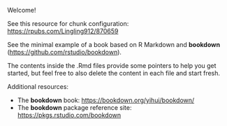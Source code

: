 Welcome! 

See this resource for chunk configuration: https://rpubs.com/Lingling912/870659


See the minimal example of a book based on R Markdown and **bookdown** (https://github.com/rstudio/bookdown). 

The contents inside the .Rmd files provide some pointers to help you get started, but feel free to also delete the content in each file and start fresh.

Additional resources:
 - The **bookdown** book: https://bookdown.org/yihui/bookdown/
 - The **bookdown** package reference site: https://pkgs.rstudio.com/bookdown
